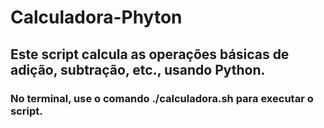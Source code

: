 # Calculadora-Phyton

## Este script calcula as operações básicas de adição, subtração, etc., usando Python.
### No terminal, use o comando ./calculadora.sh para executar o script.
